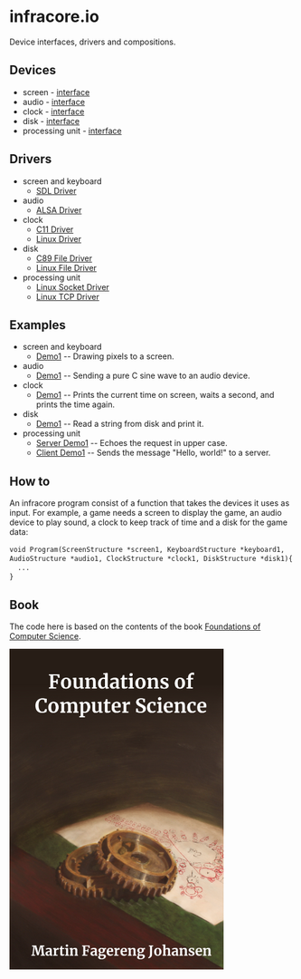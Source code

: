 # infracore.io
Device interfaces, drivers and compositions.

## Devices
 * screen - [interface](devices/screen/Screen.h)
 * audio - [interface](devices/audio/Audio.h)
 * clock - [interface](devices/clock/Clock.h)
 * disk - [interface](devices/disk/Disk.h)
 * processing unit - [interface](devices/pu/ProcessingUnit.h)

## Drivers
 * screen and keyboard
   * [SDL Driver](drivers/screen-linux-sdl)
 * audio
   * [ALSA Driver](drivers/audio-linux-alsa/)
 * clock
   * [C11 Driver](drivers/clock-c11/)
   * [Linux Driver](drivers/clock-linux/)
 * disk
   * [C89 File Driver](drivers/disk-c89-file/)
   * [Linux File Driver](drivers/disk-linux-file/)
 * processing unit
   * [Linux Socket Driver](drivers/pu-linux-socket/)
   * [Linux TCP Driver](drivers/pu-linux-tcp/)


## Examples
 * screen and keyboard
   * [Demo1](examples/screen-demo1/program.c) -- Drawing pixels to a screen.
 * audio
   * [Demo1](examples/audio-demo1/program.c) -- Sending a pure C sine wave to an audio device.
 * clock
   * [Demo1](examples/clock-demo1/program.c) -- Prints the current time on screen, waits a second, and prints the time again.
 * disk
   * [Demo1](examples/disk-demo1/program.c) -- Read a string from disk and print it.
 * processing unit
   * [Server Demo1](examples/pu-server-demo1/program.c) -- Echoes the request in upper case.
   * [Client Demo1](examples/pu-client-demo1/program.c) -- Sends the message "Hello, world!" to a server.

## How to
An infracore program consist of a function that takes the devices it uses as input. For example, a game needs a screen to display the game, an audio device to play sound, a clock to keep track of time and a disk for the game data:

```
void Program(ScreenStructure *screen1, KeyboardStructure *keyboard1, AudioStructure *audio1, ClockStructure *clock1, DiskStructure *disk1){
  ...
}
```

## Book
The code here is based on the contents of the book [Foundations of Computer Science](https://www.amazon.com/dp/B0B3N58GT7/).

![Foundations of Computer Science](bookcover.png)

